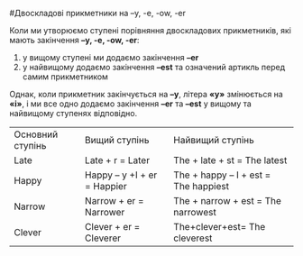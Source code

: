 #Двоскладовi прикметники на –y, -e, -ow, -er

<p>Коли ми утворюємо ступені порівняння двоскладових прикметників, які мають закінчення <b>–y, -e, -ow, -er</b>:</p>

<ol>
<li>у вищому ступені ми додаємо закінчення <b>–er</b></li>
<li>у найвищому додаємо закінчення <b>–est</b> та означений артикль перед самим прикметником</li>
</ol>

<p>Однак, коли прикметник закінчується на <b>–у</b>, літера <b>«y»</b> змінюється на <b>«i»</b>, і ми все одно додаємо закінчення <b>–er</b> та <b>–est</b> у вищому та найвищому ступенях відповідно.</p>

<table>
<tr>
<td>Основний ступінь</td>
<td>Вищий ступінь</td>
<td>Найвищий ступінь</td>
</tr>
<tr>
<td>Late</td>
<td>Late + r = Later</td>
<td>The + late + st = The latest</td>
</tr>
<tr>
<td>Happy</td>
<td>Happy – y +I + er = Happier</td>
<td>The + happy – I + est = The happiest</td>
</tr>
<tr>
<td>Narrow</td>
<td>Narrow + er = Narrower</td>
<td>The + narrow + est = The narrowest</td>
</tr>
<tr>
<td>Clever</td>
<td>Clever + er = Cleverer</td>
<td>The+clever+est= The cleverest</td>
</tr>
</table>



